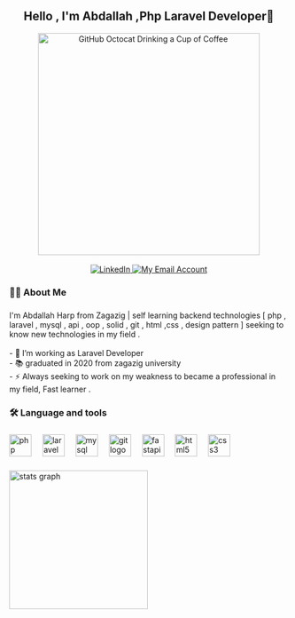 <h2 align="center">Hello , I'm Abdallah ,Php Laravel Developer👋</h2>
 <div align=center>
        <img src="https://raw.githubusercontent.com/engsahaly/engsahaly/main/code.gif" alt="GitHub Octocat Drinking a Cup of Coffee" height="400">
    </div>
 <br>



<div align=center>
        <a href="https://www.linkedin.com/in/abdallah-abdalrhman-95bab7175/" target="_blank"><img src="https://img.shields.io/badge/Linkedin-0077b5?    style=flat&logo=linkedin" alt="LinkedIn" />
        </a>
        <a href="mailto:abdallahabdelrahman186@gmail.com" target="_blank" ><img src="https://img.shields.io/badge/Email-My%20Email%20Address-orange" alt="My Email Account" /></a>
  </div>

###



###

<h3 align="left">👩‍💻  About Me</h3>

###

<p align="left">I'm Abdallah Harp  from Zagazig | self learning backend technologies [ php , laravel , mysql , api , oop , solid , git , html ,css , design pattern ] seeking to know new technologies in my field .<br><br>- 🔭 I’m working as Laravel Developer<br>- 📚 graduated in 2020 from zagazig university<br>- ⚡ Always seeking to work on my weakness to became a professional in my field, Fast learner .</p>

###

<h3 align="left">🛠 Language and tools</h3>

###

<div align="left">
  <img src="https://cdn.jsdelivr.net/gh/devicons/devicon/icons/php/php-original.svg" height="40" alt="php logo"  />
  <img width="12" />
  <img src="https://cdn.jsdelivr.net/gh/devicons/devicon/icons/laravel/laravel-plain.svg" height="40" alt="laravel logo"  />
  <img width="12" />
  <img src="https://cdn.jsdelivr.net/gh/devicons/devicon/icons/mysql/mysql-original.svg" height="40" alt="mysql logo"  />
  <img width="12" />
  <img src="https://cdn.jsdelivr.net/gh/devicons/devicon/icons/git/git-original.svg" height="40" alt="git logo"  />
  <img width="12" />
  <img src="https://cdn.jsdelivr.net/gh/devicons/devicon/icons/fastapi/fastapi-original.svg" height="40" alt="fastapi logo"  />
  <img width="12" />
  <img src="https://cdn.jsdelivr.net/gh/devicons/devicon/icons/html5/html5-original.svg" height="40" alt="html5 logo"  />
  <img width="12" />
  <img src="https://cdn.jsdelivr.net/gh/devicons/devicon/icons/css3/css3-original.svg" height="40" alt="css3 logo"  />
</div>

###

<div align="left">
  <img src="https://github-readme-stats.vercel.app/api?username=Abdallah-harb&hide_title=false&hide_rank=false&show_icons=true&include_all_commits=true&count_private=true&disable_animations=false&theme=dracula&locale=en&hide_border=false&order=1" height="250" alt="stats graph"  />
</div>

###
